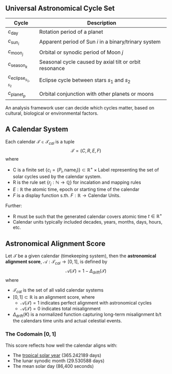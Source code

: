 ## Universal Astronomical Cycle Set

|Cycle|Description|
|---|---|
| $c_{\text{day}}$ | Rotation period of a planet |
| $c_{\text{sun}_{i}}$ | Apparent period of Sun $i$ in a binary/trinary system |
| $c_{\text{moon}_{j}}$ | Orbital or synodic period of Moon $j$ |
| $c_{\text{season}_{k}}$ | Seasonal cycle caused by axial tilt or orbit resonance |
| $c_{\text{eclipse}_{s_1, s_2}}$ | Eclipse cycle between stars $s_1$ and $s_2$ |
| $c_{\text{planet}_{p}}$ | Orbital conjunction with other planets or moons |

An analysis framework user can decide which cycles matter, based on cultural, biological or environmental factors.


## A Calendar System

Each calendar $\mathcal{T} \in \mathcal{T}_{cal}$ is a tuple
$$
\mathcal{T} = (C, R, E, F)
$$
where
* C is a finite set $\{ c_i = (P_i, \text{name}_i) \} \subset \mathbb{R}^{+} \times \text{Label}$ representing the set of solar cycles used by the calendar system.
* R is the rule set $\{ r_j : \mathbb{N} \to \mathbb{Q} \}$ for incalation and mapping rules
* $E : \mathbb{R}$ the atomic time, epoch or starting time of the calendar
* $F$ is a display function s.th. $F : \mathbb{R} \to \text{Calendar Units}$.

Further:
* R must be such that the generated calendar covers atomic time $t \in \mathbb{R}^{+}$
* Calendar units typically included decades, years, months, days, hours, etc.

## Astronomical Alignment Score

Let $\mathcal{T}$ be a given calendar (timekeeping system), then the __astronomical alignment score__, $\mathcal{A} : \mathcal{T}_{cal} \to [0, 1]$, is defined by
$$
\mathcal{A}(\mathcal{T}) = 1 - \Delta_{\text{drift}}(\mathcal{T})
$$
where
* $\mathcal{T}_{cal}$ is the set of all valid calendar systems
* $[0, 1] \subset \mathbb{R}$ is an alignment score, where
  * $\mathcal{A}(\mathcal{T}) = 1$ indicates perfect alignment with astronomical cycles
  * $\mathcal{A}(\mathcal{T}) = 0$ indicates total misalignment
*  $\Delta_{\text{drift}}(K)$ is a normalized function capturing long-term misalignment b/t the calendars time units and actual celestial events.


### The Codomain $[0, 1]$

This score reflects how well the calendar aligns with:
* The [tropical solar year](https://en.wikipedia.org/wiki/Tropical_year) (365.242189 days)
* The lunar synodic month (29.530588 days)
* The mean solar day (86,400 seconds)

